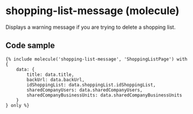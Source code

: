 # shopping-list-message (molecule)

Displays a warning message if you are trying to delete a shopping list.

## Code sample 

```
{% include molecule('shopping-list-message', 'ShoppingListPage') with {
    data: {
        title: data.title,
        backUrl: data.backUrl,
        idShoppingList: data.shoppingList.idShoppingList,
        sharedCompanyUsers: data.sharedCompanyUsers,
        sharedCompanyBusinessUnits: data.sharedCompanyBusinessUnits
    }
} only %}
```
